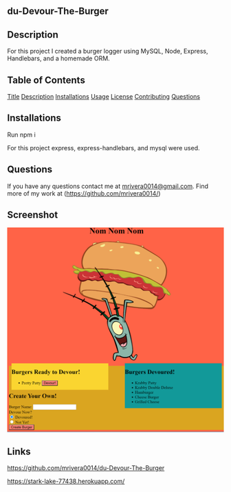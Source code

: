 ## du-Devour-The-Burger


## Description
For this project I created a burger logger using MySQL, Node, Express, Handlebars, and a homemade ORM.

## Table of Contents
[Title](##Title)
[Description](##Description)
[Installations](##Installations)
[Usage](##Usage)
[License](##License)
[Contributing](##Contributing)
[Questions](##Questions)




## Installations
Run npm i

For this project express, express-handlebars, and mysql were used.


## Questions
If you have any questions contact me at mrivera0014@gmail.com.
Find more of my work at (https://github.com/mrivera0014/)

## Screenshot
![screenshot](public/img/Eat-The-Burger.PNG)

## Links

https://github.com/mrivera0014/du-Devour-The-Burger

https://stark-lake-77438.herokuapp.com/